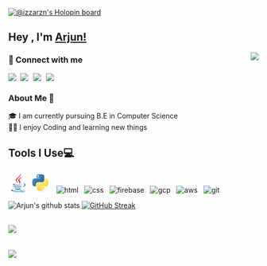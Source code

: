 [![@izzarzn's Holopin board](https://holopin.me/izzarzn)](https://holopin.io/@izzarzn)

## Hey , I'm [Arjun!](https://github.com/izzarzn28)
<img align='right'  src="https://media2.giphy.com/media/3pTZ5pUYLUHh6/giphy.gif?cid=ecf05e47qztdtr5j5zmu561r9wv8ojwced5iy14s4gpinqj9&rid=giphy.gif&ct=s">

<h3 align="left">🤝 Connect with me</h3> 
<a href="https://www.linkedin.com/in/izzarzn/">
  <img align="left" width="24px" src="https://www.vectorlogo.zone/logos/linkedin/linkedin-icon.svg"  target="_blank"/>
</a>
<a href="https://twitter.com/izzarzn">
  <img align="left" width="26px" src="https://www.vectorlogo.zone/logos/twitter/twitter-official.svg" />
</a>
<a href="mailto:arjunmeega28@gmail.com">
  <img align="left" width="26px" src="https://www.vectorlogo.zone/logos/gmail/gmail-icon.svg" />
</a>
<a href="https://devfolio.co/@izzarzn">
  <img align="left" width="26px" src="https://cdn1.iconfinder.com/data/icons/logos-and-brands-3/512/84_Dev_logo_logos-512.png" />
</a>

<br />

### About Me 🚀
🎓 I am currently pursuing B.E in Computer Science </br>
👨‍💻 I enjoy Coding and learning new things </br>

## Tools I Use💻

<p align="left"> <img src="https://raw.githubusercontent.com/devicons/devicon/master/icons/java/java-original.svg" alt="java" width="40" height="40"/> <img src="https://raw.githubusercontent.com/devicons/devicon/master/icons/python/python-original.svg" alt="python" width="41" height="41"/> &nbsp;  <img src="https://www.vectorlogo.zone/logos/w3_html5/w3_html5-icon.svg" alt="html" width="32" height="35"/> &nbsp; <img src="https://www.vectorlogo.zone/logos/w3_css/w3_css-icon.svg" alt="css" width="30" height="35"/> &nbsp; <img src="https://www.vectorlogo.zone/logos/firebase/firebase-icon.svg" alt="firebase" width="28" height="35"/> &nbsp; <img src="https://www.vectorlogo.zone/logos/google_cloud/google_cloud-icon.svg" alt="gcp" width="35" height="34"/> &nbsp; <img src="https://upload.wikimedia.org/wikipedia/commons/thumb/9/93/Amazon_Web_Services_Logo.svg/1280px-Amazon_Web_Services_Logo.svg.png" alt="aws" width="45" height="28"/> &nbsp; <img src="https://www.vectorlogo.zone/logos/git-scm/git-scm-icon.svg" alt="git" width="35" height="35"/> </p>


![Arjun's github stats](https://github-readme-stats.vercel.app/api?username=izzarzn&show_icons=true)
 [![GitHub Streak](https://github-readme-streak-stats.herokuapp.com/?user=izzarzn&theme=react)](https://git.io/streak-stats) 

<a href="https://wakatime.com/@izzarzn" target="_blank"> <br> 
   <img src="https://github-readme-stats.vercel.app/api/top-langs/?username=izzarzn&layout=compact" />
 
</a> 
<br>

<img src="https://user-images.githubusercontent.com/73097560/115834477-dbab4500-a447-11eb-908a-139a6edaec5c.gif"> 


